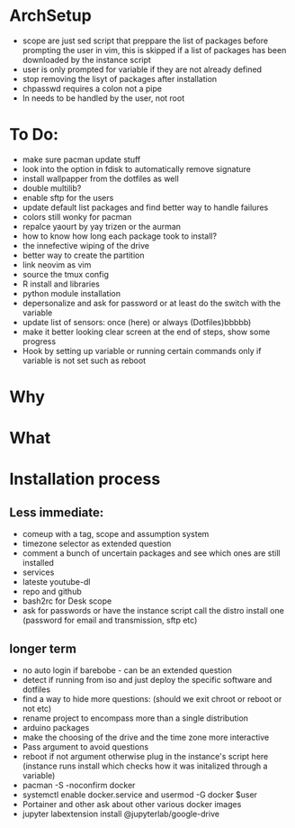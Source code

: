 # ArchSetup

* scope are just sed script that preppare the list of packages before prompting the user in vim, this is skipped if a list of packages has been downloaded by the instance script 
* user is only prompted for variable if they are not already defined
* stop removing the lisyt of packages after installation 
* chpasswd requires a colon not a pipe 
* ln needs to be handled by the user, not root

# To Do:
* make sure pacman update stuff 
* look into the option in fdisk to automatically remove signature 
* install wallpapper from the dotfiles as well
* double multilib?
* enable sftp for the users
* update default list packages and find better way to handle failures 
* colors still wonky for pacman 
* repalce yaourt by yay trizen or the aurman
* how to know how long each package took to install?
* the innefective wiping of the drive 
* better way to create the partition 
* link neovim as vim
* source the tmux config
* R install and libraries
* python module installation 
* depersonalize and ask for password or at least do the switch with the variable
* update list of sensors: once (here) or always (Dotfiles)bbbbb)
* make it better looking clear screen at the end of steps, show some progress 
* Hook by setting up variable or running certain commands only if variable is not set such as reboot 


# Why

# What

# Installation process

## Less immediate:
* comeup with a tag, scope and assumption system
* timezone selector as extended question 
* comment a bunch of uncertain packages and see which ones are still installed
* services
* lateste youtube-dl
* repo and github
* bash2rc for Desk scope
* ask for passwords or have the instance script call the distro install one (password for email and transmission, sftp etc)

## longer term
* no auto login if barebobe - can be an extended question
* detect if running from iso and just deploy the specific software and dotfiles
* find a way to hide more questions: (should we exit chroot or reboot or not etc)
* rename project to encompass more than a single distribution
* arduino packages
* make the choosing of the drive and the time zone more interactive
* Pass argument to avoid questions
* reboot if not argument otherwise plug in the instance's script here (instance runs install which checks how it was initalized through a variable)
* pacman -S -noconfirm docker
* systemctl enable docker.service and  usermod -G docker $user
* Portainer and other ask about other various docker images
*  jupyter labextension install @jupyterlab/google-drive

